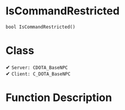# IsCommandRestricted
```
bool IsCommandRestricted()
```
# Class
✔ `Server: CDOTA_BaseNPC`  
✔ `Client: C_DOTA_BaseNPC`  

# Function Description

